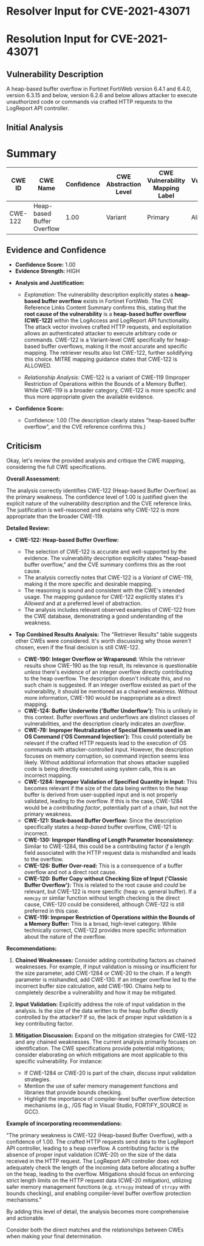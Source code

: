 # Resolver Input for CVE-2021-43071

# Resolution Input for CVE-2021-43071

## Vulnerability Description
A heap-based buffer overflow in Fortinet FortiWeb version 6.4.1 and 6.4.0, version 6.3.15 and below, version 6.2.6 and below allows attacker to execute unauthorized code or commands via crafted HTTP requests to the LogReport API controller.

## Initial Analysis
# Summary
| CWE ID | CWE Name | Confidence | CWE Abstraction Level | CWE Vulnerability Mapping Label | CWE-Vulnerability Mapping Notes |
|---|---|---|---|---|---|
| CWE-122 | Heap-based Buffer Overflow | 1.00 | Variant | Primary | Allowed |

## Evidence and Confidence

*   **Confidence Score:** 1.00
*   **Evidence Strength:** HIGH

- **Analysis and Justification:**  
  - *Explanation:* The vulnerability description explicitly states a **heap-based buffer overflow** exists in Fortinet FortiWeb. The CVE Reference Links Content Summary confirms this, stating that the **root cause of the vulnerability** is a **heap-based buffer overflow (CWE-122)** within the LogAccess and LogReport API functionality. The attack vector involves crafted HTTP requests, and exploitation allows an authenticated attacker to execute arbitrary code or commands. CWE-122 is a Variant-level CWE specifically for heap-based buffer overflows, making it the most accurate and specific mapping. The retriever results also list CWE-122, further solidifying this choice. MITRE mapping guidance states that CWE-122 is ALLOWED.

  - *Relationship Analysis:* CWE-122 is a variant of CWE-119 (Improper Restriction of Operations within the Bounds of a Memory Buffer). While CWE-119 is a broader category, CWE-122 is more specific and thus more appropriate given the available evidence.

- **Confidence Score:**  
  - Confidence: 1.00 (The description clearly states "heap-based buffer overflow", and the CVE reference confirms this.)

## Criticism
Okay, let's review the provided analysis and critique the CWE mapping, considering the full CWE specifications.

**Overall Assessment:**

The analysis correctly identifies CWE-122 (Heap-based Buffer Overflow) as the primary weakness. The confidence level of 1.00 is justified given the explicit nature of the vulnerability description and the CVE reference links. The justification is well-reasoned and explains why CWE-122 is more appropriate than the broader CWE-119.

**Detailed Review:**

*   **CWE-122: Heap-based Buffer Overflow:**

    *   The selection of CWE-122 is accurate and well-supported by the evidence. The vulnerability description explicitly states "heap-based buffer overflow," and the CVE summary confirms this as the root cause.
    *   The analysis correctly notes that CWE-122 is a *Variant* of CWE-119, making it the more specific and desirable mapping.
    *   The reasoning is sound and consistent with the CWE's intended usage. The mapping guidance for CWE-122 explicitly states it's *Allowed* and at a preferred level of abstraction.
    *   The analysis includes relevant observed examples of CWE-122 from the CWE database, demonstrating a good understanding of the weakness.

*   **Top Combined Results Analysis:**  The "Retriever Results" table suggests other CWEs were considered.  It's worth discussing why those *weren't* chosen, even if the final decision is still CWE-122.

    *   **CWE-190: Integer Overflow or Wraparound:** While the retriever results show CWE-190 as the top result, its relevance is questionable *unless* there's evidence of an integer overflow directly contributing to the heap overflow. The description doesn't indicate this, and no such chain is suggested. If an integer overflow existed as part of the vulnerability, it should be mentioned as a chained weakness. Without more information, CWE-190 would be inappropriate as a direct mapping.
    *   **CWE-124: Buffer Underwrite ('Buffer Underflow'):** This is unlikely in this context. Buffer overflows and underflows are distinct classes of vulnerabilities, and the description clearly indicates an *overflow*.
    *   **CWE-78: Improper Neutralization of Special Elements used in an OS Command ('OS Command Injection'):** This could potentially be relevant if the crafted HTTP requests lead to the execution of OS commands with attacker-controlled input. However, the description focuses on memory corruption, so command injection seems less likely. Without additional information that shows attacker supplied code is being directly executed using system calls, this is an incorrect mapping.
    *   **CWE-1284: Improper Validation of Specified Quantity in Input:** This becomes relevant if the size of the data being written to the heap buffer is derived from user-supplied input and is not properly validated, leading to the overflow. If this is the case, CWE-1284 would be a *contributing factor*, potentially part of a chain, but not the primary weakness.
    *   **CWE-121: Stack-based Buffer Overflow:** Since the description specifically states a *heap-based* buffer overflow, CWE-121 is incorrect.
    *   **CWE-130: Improper Handling of Length Parameter Inconsistency:** Similar to CWE-1284, this could be a contributing factor *if* a length field associated with the HTTP request data is mishandled and leads to the overflow.
    *   **CWE-126: Buffer Over-read:** This is a consequence of a buffer overflow and not a direct root cause.
    *   **CWE-120: Buffer Copy without Checking Size of Input ('Classic Buffer Overflow'):** This is related to the root cause and *could* be relevant, but CWE-122 is more specific (heap vs. general buffer). If a `memcpy` or similar function without length checking is the direct cause, CWE-120 could be considered, although CWE-122 is still preferred in this case.
    *   **CWE-119: Improper Restriction of Operations within the Bounds of a Memory Buffer:** This is a broad, high-level category. While technically correct, CWE-122 provides more specific information about the nature of the overflow.

**Recommendations:**

1.  **Chained Weaknesses:** Consider adding contributing factors as chained weaknesses.  For example, if input validation is missing or insufficient for the size parameter, add CWE-1284 or CWE-20 to the chain. If a length parameter is mishandled, add CWE-130. If an integer overflow led to the incorrect buffer size calculation, add CWE-190. Chains help to completely describe a vulnerability and how it may be mitigated.

2.  **Input Validation:** Explicitly address the role of input validation in the analysis. Is the size of the data written to the heap buffer directly controlled by the attacker? If so, the lack of proper input validation is a key contributing factor.

3.  **Mitigation Discussion:** Expand on the mitigation strategies for CWE-122 and any chained weaknesses. The current analysis primarily focuses on identification. The CWE specifications provide potential mitigations; consider elaborating on which mitigations are most applicable to this specific vulnerability. For instance:

    *   If CWE-1284 or CWE-20 is part of the chain, discuss input validation strategies.
    *   Mention the use of safer memory management functions and libraries that provide bounds checking.
    *   Highlight the importance of compiler-level buffer overflow detection mechanisms (e.g., /GS flag in Visual Studio, FORTIFY_SOURCE in GCC).

**Example of incorporating recommendations:**

"The primary weakness is CWE-122 (Heap-based Buffer Overflow), with a confidence of 1.00. The crafted HTTP requests send data to the LogReport API controller, leading to a heap overflow. A contributing factor is the absence of proper input validation (CWE-20) on the size of the data received in the HTTP request. The LogReport API controller does not adequately check the length of the incoming data before allocating a buffer on the heap, leading to the overflow. Mitigations should focus on enforcing strict length limits on the HTTP request data (CWE-20 mitigation), utilizing safer memory management functions (e.g. `strncpy` instead of `strcpy` with bounds checking), and enabling compiler-level buffer overflow protection mechanisms."

By adding this level of detail, the analysis becomes more comprehensive and actionable.

Consider both the direct matches and the relationships between CWEs
when making your final determination.
        